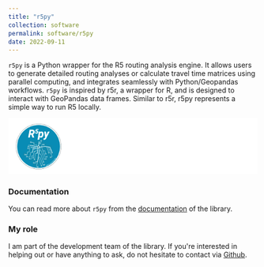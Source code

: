 ```yaml
---
title: "r5py"
collection: software
permalink: software/r5py
date: 2022-09-11
---
```


`r5py` is a Python wrapper for the R5 routing analysis engine. It allows users to generate detailed routing analyses or 
calculate travel time matrices using parallel computing, and integrates seamlessly with Python/Geopandas workflows. 
`r5py` is inspired by r5r, a wrapper for R, and is designed to interact with GeoPandas data frames. 
Similar to r5r, r5py represents a simple way to run R5 locally. 

![r5py logo](r5py_banner.png)

### Documentation

You can read more about `r5py` from the [documentation](https://r5py.readthedocs.io/en/latest/) of the library.

### My role

I am part of the development team of the library. If you're interested in helping out or have anything to ask, do not hesitate to contact via [Github](https://github.com/r5py/r5py/issues/new/choose). 
